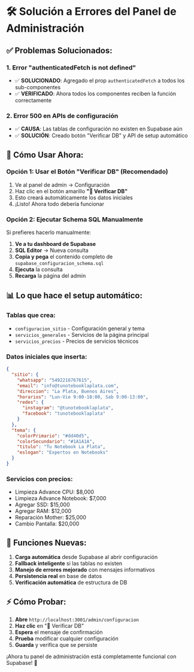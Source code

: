 # 🛠️ Solución a Errores del Panel de Administración

## ✅ Problemas Solucionados:

### 1. **Error "authenticatedFetch is not defined"**
- ✅ **SOLUCIONADO**: Agregado el prop `authenticatedFetch` a todos los sub-componentes
- ✅ **VERIFICADO**: Ahora todos los componentes reciben la función correctamente

### 2. **Error 500 en APIs de configuración**
- ✅ **CAUSA**: Las tablas de configuración no existen en Supabase aún
- ✅ **SOLUCIÓN**: Creado botón "Verificar DB" y API de setup automático

## 🚀 Cómo Usar Ahora:

### **Opción 1: Usar el Botón "Verificar DB" (Recomendado)**
1. Ve al panel de admin → Configuración
2. Haz clic en el botón amarillo **"🔧 Verificar DB"**
3. Esto creará automáticamente los datos iniciales
4. ¡Listo! Ahora todo debería funcionar

### **Opción 2: Ejecutar Schema SQL Manualmente**
Si prefieres hacerlo manualmente:

1. **Ve a tu dashboard de Supabase**
2. **SQL Editor** → Nueva consulta
3. **Copia y pega** el contenido completo de `supabase_configuracion_schema.sql`
4. **Ejecuta** la consulta
5. **Recarga** la página del admin

## 📊 Lo que hace el setup automático:

### **Tablas que crea:**
- `configuracion_sitio` - Configuración general y tema
- `servicios_generales` - Servicios de la página principal  
- `servicios_precios` - Precios de servicios técnicos

### **Datos iniciales que inserta:**
```json
{
  "sitio": {
    "whatsapp": "5492216767615",
    "email": "info@tunotebooklaplata.com", 
    "direccion": "La Plata, Buenos Aires",
    "horarios": "Lun-Vie 9:00-18:00, Sab 9:00-13:00",
    "redes": {
      "instagram": "@tunotebooklaplata",
      "facebook": "tunotebooklaplata"
    }
  },
  "tema": {
    "colorPrimario": "#dd40d5",
    "colorSecundario": "#1A1A1A", 
    "titulo": "Tu Notebook La Plata",
    "eslogan": "Expertos en Notebooks"
  }
}
```

### **Servicios con precios:**
- Limpieza Advance CPU: $8,000
- Limpieza Advance Notebook: $7,000
- Agregar SSD: $15,000
- Agregar RAM: $12,000
- Reparación Mother: $25,000
- Cambio Pantalla: $20,000

## 🔧 Funciones Nuevas:

1. **Carga automática** desde Supabase al abrir configuración
2. **Fallback inteligente** si las tablas no existen
3. **Manejo de errores mejorado** con mensajes informativos
4. **Persistencia real** en base de datos
5. **Verificación automática** de estructura de DB

## ⚡ Cómo Probar:

1. **Abre** `http://localhost:3001/admin/configuracion`
2. **Haz clic** en "🔧 Verificar DB"
3. **Espera** el mensaje de confirmación
4. **Prueba** modificar cualquier configuración
5. **Guarda** y verifica que se persiste

¡Ahora tu panel de administración está completamente funcional con Supabase! 🎉
